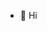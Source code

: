 - 👋 Hi

<!---
qadrtech/qadrtech is a ✨ special ✨ repository because its `README.md` (this file) appears on your GitHub profile.
You can click the Preview link to take a look at your changes.
--->
